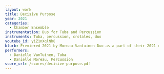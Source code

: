 ```yaml
---
layout: work
title: Decisive Purpose
year: 2021
categories:
  - Chamber Ensemble
instrumentation: Duo for Tuba and Percussion
instruments: Tuba, percussion, crotales, duo
youtube_id: yiZ1nXqlNh8
blurb: Premiered 2021 by Moreau Vantuinen Duo as a part of their 2021 call for miniatures.
performers:
  - Danielle VanTuinen, Tuba
  - Danielle Moreau, Percussion
score_url: /scores/decisive-purpose.pdf
---
```

